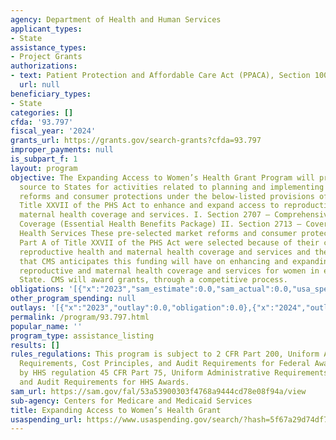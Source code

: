 ```yaml
---
agency: Department of Health and Human Services
applicant_types:
- State
assistance_types:
- Project Grants
authorizations:
- text: Patient Protection and Affordable Care Act (PPACA), Section 1003 For all authorizations/amendments.
  url: null
beneficiary_types:
- State
categories: []
cfda: '93.797'
fiscal_year: '2024'
grants_url: https://grants.gov/search-grants?cfda=93.797
improper_payments: null
is_subpart_f: 1
layout: program
objective: The Expanding Access to Women’s Health Grant Program will provide a funding
  source to States for activities related to planning and implementing the market
  reforms and consumer protections under the below-listed provisions of Part A of
  Title XXVII of the PHS Act to enhance and expand access to reproductive health and
  maternal health coverage and services. I. Section 2707 – Comprehensive Health Insurance
  Coverage (Essential Health Benefits Package) II. Section 2713 – Coverage of Preventive
  Health Services These pre-selected market reforms and consumer protections under
  Part A of Title XXVII of the PHS Act were selected because of their connection to
  reproductive health and maternal health coverage and services and the positive impact
  that CMS anticipates this funding will have on enhancing and expanding access to
  reproductive and maternal health coverage and services for women in each awardee
  State. CMS will award grants, through a competitive process.
obligations: '[{"x":"2023","sam_estimate":0.0,"sam_actual":0.0,"usa_spending_actual":0.0},{"x":"2024","sam_estimate":0.0,"sam_actual":8755342.0,"usa_spending_actual":8755342.0},{"x":"2025","sam_estimate":0.0,"sam_actual":0.0,"usa_spending_actual":0.0}]'
other_program_spending: null
outlays: '[{"x":"2023","outlay":0.0,"obligation":0.0},{"x":"2024","outlay":128661.19,"obligation":8755342.0},{"x":"2025","outlay":0.0,"obligation":0.0}]'
permalink: /program/93.797.html
popular_name: ''
program_type: assistance_listing
results: []
rules_regulations: This program is subject to 2 CFR Part 200, Uniform Administrative
  Requirements, Cost Principles, and Audit Requirements for Federal Awards implemented
  by HHS regulation 45 CFR Part 75, Uniform Administrative Requirements, Cost Principles,
  and Audit Requirements for HHS Awards.
sam_url: https://sam.gov/fal/53a53900303f4768a9444cd78e08f94a/view
sub-agency: Centers for Medicare and Medicaid Services
title: Expanding Access to Women’s Health Grant
usaspending_url: https://www.usaspending.gov/search/?hash=5f67a29d74df7310b87b9360ed52046a
---
```

